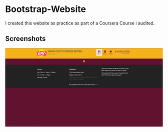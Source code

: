 # Bootstrap-Website
I created this website as practice as part of a Coursera Course i audited.

## Screenshots
![](Screenshots/MainPage.JPG)
